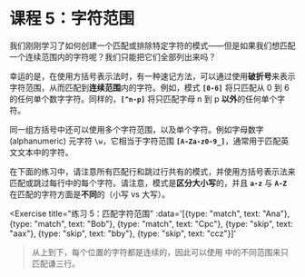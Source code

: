 # 课程 5：字符范围

我们刚刚学习了如何创建一个匹配或排除特定字符的模式——但是如果我们想匹配一个连续范围内的字符呢？我们只能把它们全部列出来吗？

幸运的是，在使用方括号表示法时，有一种速记方法，可以通过使用**破折号**来表示字符范围，从而匹配到**连续范围**内的字符。例如，模式 **`[0-6]`** 将只匹配从 0 到 6 的任何单个数字字符。同样的，**`[^n-p]`** 将只匹配字母 n 到 p **以外**的任何单个字符。

同一组方括号中还可以使用多个字符范围，以及单个字符。例如字母数字 (alphanumeric) 元字符 `\w`，它相当于字符范围 **`[A-Za-z0-9_]`**，通常用于匹配英文文本中的字符。

在下面的练习中，请注意所有匹配行和跳过行共有的模式，并使用方括号表示法来匹配或跳过每行中的每个字符。请注意，模式是**区分大小写**的，并且 **`a-z`** 与 **`A-Z`** 在匹配的字符方面是**不同**的（小写 vs 大写）。

<Exercise
  title="练习 5：匹配字符范围"
  :data='[{type: "match", text: "Ana"}, {type: "match", text: "Bob"}, {type: "match", text: "Cpc"}, {type: "skip", text: "aax"}, {type: "skip", text: "bby"}, {type: "skip", text: "ccz"}]'
>从上到下，每个位置的字符都是连续的，因此可以使用 <SolutionLink text="[A-C][n-p][a-c]" /> 中的不同范围来只匹配谦三行。</Exercise>
